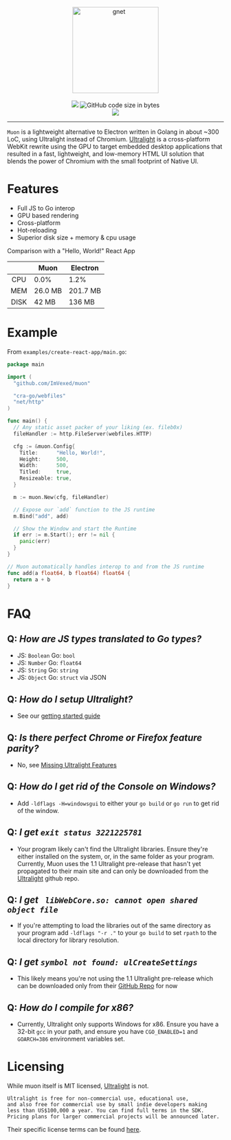 <p align="center">
<img width="200" height="200" src="./logo.svg" alt="gnet">
<br /> <br />
<a title="Go Report Card" target="_blank" href="https://goreportcard.com/report/github.com/ImVexed/muon"><img src="https://goreportcard.com/badge/github.com/ImVexed/muon?style=flat-square"></a>
<img alt="GitHub code size in bytes" src="https://img.shields.io/github/languages/code-size/ImVexed/muon?style=flat-square">
<br/>
<a target="_blank" href="https://gowalker.org/github.com/ImVexed/muon"><img src="https://img.shields.io/badge/api-reference-blue.svg?style=flat-square"></a>
</p>

----

`Muon` is a lightweight alternative to Electron written in Golang in about ~300 LoC, using Ultralight instead of Chromium. [Ultralight](https://ultralig.ht/) is a cross-platform WebKit rewrite using the GPU to target embedded desktop applications that resulted in a fast, lightweight, and low-memory HTML UI solution that blends the power of Chromium with the small footprint of Native UI.


# Features

- Full JS to Go interop
- GPU based rendering
- Cross-platform
- Hot-reloading
- Superior disk size + memory & cpu usage

Comparison with a "Hello, World!" React App

|      | Muon    | Electron |
|:----:|---------|----------|
| CPU  | 0.0%    | 1.2%     |
| MEM  | 26.0 MB | 201.7 MB |
| DISK | 42 MB   | 136 MB   |

# Example

From `examples/create-react-app/main.go`:
```go
package main

import (
  "github.com/ImVexed/muon"

  "cra-go/webfiles"
  "net/http"
)

func main() {
  // Any static asset packer of your liking (ex. fileb0x)
  fileHandler := http.FileServer(webfiles.HTTP)

  cfg := &muon.Config{
    Title:      "Hello, World!",
    Height:     500,
    Width:      500,
    Titled:     true,
    Resizeable: true,
  }

  m := muon.New(cfg, fileHandler)

  // Expose our `add` function to the JS runtime
  m.Bind("add", add)

  // Show the Window and start the Runtime
  if err := m.Start(); err != nil {
    panic(err)
  }
}

// Muon automatically handles interop to and from the JS runtime
func add(a float64, b float64) float64 {
  return a + b
}
```

# FAQ

## Q: *How are JS types translated to Go types?*
- JS: `Boolean` Go: `bool`
- JS: `Number`  Go: `float64`
- JS: `String`  Go: `string`
- JS: `Object`  Go: `struct` via JSON

## Q: *How do I setup Ultralight?*
- See our [getting started guide](https://github.com/ImVexed/muon/blob/master/getting-started.md)

## Q: *Is there perfect Chrome or Firefox feature parity?*
- No, see [Missing Ultralight Features](https://github.com/ultralight-ux/Ultralight/issues/178)

## Q: *How do I get rid of the Console on Windows?*
- Add `-ldflags -H=windowsgui` to either your `go build` or `go run` to get rid of the window.

## Q: *I get `exit status 3221225781`*
- Your program likely can't find the Ultralight libraries. Ensure they're either installed on the system, or, in the same folder as your program. Currently, Muon uses the 1.1 Ultralight pre-release that hasn't yet propagated to their main site and can only be downloaded from the [Ultralight](https://github.com/ultralight-ux/Ultralight#getting-the-latest-sdk) github repo.

## Q: *I get ` libWebCore.so: cannot open shared object file`*
- If you're attempting to load the libraries out of the same directory as your program add `-ldflags "-r ."` to your `go build` to set `rpath` to the local directory for library resolution.

## Q: *I get `symbol not found: ulCreateSettings`*
- This likely means you're not using the 1.1 Ultralight pre-release which can be downloaded only from their [GitHub Repo](https://github.com/ultralight-ux/Ultralight#getting-the-latest-sdk) for now
## Q: *How do I compile for x86?*
- Currently, Ultralight only supports Windows for x86. Ensure you have a 32-bit `gcc` in your path, and ensure you have `CGO_ENABLED=1` and `GOARCH=386` environment variables set.

# Licensing
While muon itself is MIT licensed, [Ultralight](https://ultralig.ht/) is not. 
```
Ultralight is free for non-commercial use, educational use, 
and also free for commercial use by small indie developers making
less than US$100,000 a year. You can find full terms in the SDK. 
Pricing plans for larger commercial projects will be announced later.
```
Their specific license terms can be found [here](https://github.com/ultralight-ux/Ultralight/tree/master/license).
